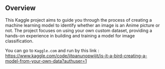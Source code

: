 ## Overview

This Kaggle project aims to guide you through the process of creating a machine learning model to identify whether an image is an Anime picture or not. The project focuses on using your own custom dataset, providing a hands-on experience in building and training a model for image classification.

You can go to `Kaggle.com` and run by this link : https://www.kaggle.com/code/jitpanunopwijit/is-it-a-bird-creating-a-model-from-your-own-data?authuser=1